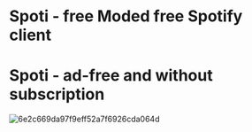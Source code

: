 # Spoti - free Moded free Spotify client
# Spoti - ad-free and without subscription
![6e2c669da97f9eff52a7f6926cda064d](https://github.com/user-attachments/assets/3aafd15b-571f-4322-8779-772c0492ca5c)
